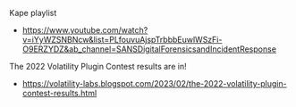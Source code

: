 Kape playlist
- https://www.youtube.com/watch?v=iYyWZSNBNcw&list=PLfouvuAjspTrbbbEuwlWSzFi-O9ERZYDZ&ab_channel=SANSDigitalForensicsandIncidentResponse

The 2022 Volatility Plugin Contest results are in!
- https://volatility-labs.blogspot.com/2023/02/the-2022-volatility-plugin-contest-results.html
